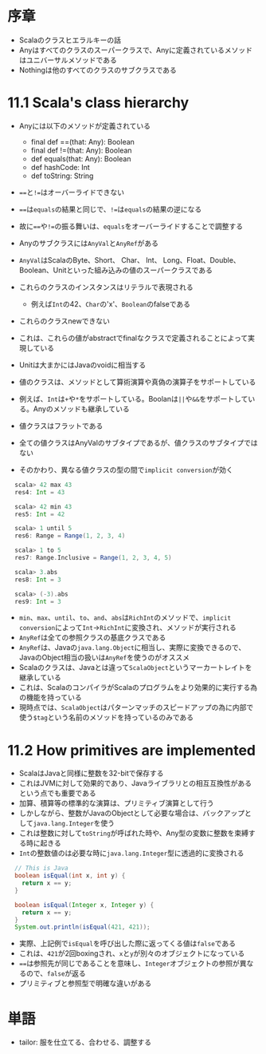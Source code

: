 # 序章

- Scalaのクラスヒエラルキーの話
- Anyはすべてのクラスのスーパークラスで、Anyに定義されているメソッドはユニバーサルメソッドである
- Nothingは他のすべてのクラスのサブクラスである

# 11.1 Scala's class hierarchy

- Anyには以下のメソッドが定義されている
  - final def ==(that: Any): Boolean
  - final def !=(that: Any): Boolean
  - def equals(that: Any): Boolean
  - def hashCode: Int
  - def toString: String

- `==`と`!=`はオーバーライドできない
- `==`は`equals`の結果と同じで、`!=`は`equals`の結果の逆になる
- 故に`==`や`!=`の振る舞いは、`equals`をオーバーライドすることで調整する
- Anyのサブクラスには`AnyVal`と`AnyRef`がある
- `AnyVal`はScalaのByte、Short、 Char、 Int、 Long、Float、Double、Boolean、Unitといった組み込みの値のスーパークラスである
- これらのクラスのインスタンスはリテラルで表現される
  - 例えば`Int`の42、`Char`の'x'、`Boolean`のfalseである
- これらのクラスnewできない
- これは、これらの値がabstractでfinalなクラスで定義されることによって実現している
- Unitは大まかにはJavaのvoidに相当する
- 値のクラスは、メソッドとして算術演算や真偽の演算子をサポートしている
- 例えば、`Int`は`+`や`*`をサポートしている。Boolanは`||`や`&&`をサポートしている。Anyのメソッドも継承している
- 値クラスはフラットである
- 全ての値クラスはAnyValのサブタイプであるが、値クラスのサブタイプではない
- そのかわり、異なる値クラスの型の間で`implicit conversion`が効く

```scala
  scala> 42 max 43
  res4: Int = 43

  scala> 42 min 43
  res5: Int = 42

  scala> 1 until 5
  res6: Range = Range(1, 2, 3, 4)

  scala> 1 to 5
  res7: Range.Inclusive = Range(1, 2, 3, 4, 5)

  scala> 3.abs
  res8: Int = 3

  scala> (-3).abs
  res9: Int = 3
```

- `min`、`max`、`until`、`to`、`and`、`abs`は`RichInt`のメソッドで、`implicit conversion`によって`Int`->`RichInt`に変換され、メソッドが実行される
- `AnyRef`は全ての参照クラスの基底クラスである
- `AnyRef`は、Javaの`java.lang.Object`に相当し、実際に変換できるので、JavaのObject相当の扱いは`AnyRef`を使うのがオススメ
- Scalaのクラスは、Javaとは違って`ScalaObject`というマーカートレイトを継承している
- これは、ScalaのコンパイラがScalaのプログラムをより効果的に実行する為の機能を持っている
- 現時点では、`ScalaObject`はパターンマッチのスピードアップの為に内部で使う`$tag`という名前のメソッドを持っているのみである

# 11.2 How primitives are implemented

- ScalaはJavaと同様に整数を32-bitで保存する
- これはJVMに対して効果的であり、Javaライブラリとの相互互換性があるという点でも重要である
- 加算、積算等の標準的な演算は、プリミティブ演算として行う
- しかしながら、整数がJavaのObjectとして必要な場合は、バックアップとして`java.lang.Integer`を使う
- これは整数に対して`toString`が呼ばれた時や、Any型の変数に整数を束縛する時に起きる
- `Int`の整数値のは必要な時に`java.lang.Integer`型に透過的に変換される

```java
  // This is Java
  boolean isEqual(int x, int y) {
    return x == y;
  }

  boolean isEqual(Integer x, Integer y) {
    return x == y;
  }
  System.out.println(isEqual(421, 421));
```

- 実際、上記例で`isEqual`を呼び出した際に返ってくる値は`false`である
- これは、`421`が2回boxingされ、`x`と`y`が別々のオブジェクトになっている
- `==`は参照先が同じであることを意味し、`Integer`オブジェクトの参照が異なるので、`false`が返る
- プリミティブと参照型で明確な違いがある






# 単語

- tailor: 服を仕立てる、合わせる、調整する